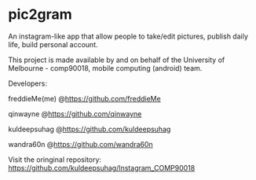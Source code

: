 # pic2gram
An instagram-like app that allow people to take/edit pictures, publish daily life, build personal account.  

This project is made available by and on behalf of the University of Melbourne - comp90018, mobile computing (android) team.


Developers:

freddieMe(me) @https://github.com/freddieMe

qinwayne @https://github.com/qinwayne

kuldeepsuhag @https://github.com/kuldeepsuhag

wandra60n @https://github.com/wandra60n


Visit the oringinal repository:
https://github.com/kuldeepsuhag/Instagram_COMP90018

